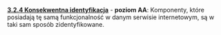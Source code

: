 [**3.2.4 Konsekwentna identyfikacja**](https://wcag.lepszyweb.pl/#consistent-identification) - **poziom AA**: Komponenty, które posiadają tę samą funkcjonalność w danym serwisie internetowym, są w taki sam sposób zidentyfikowane.
